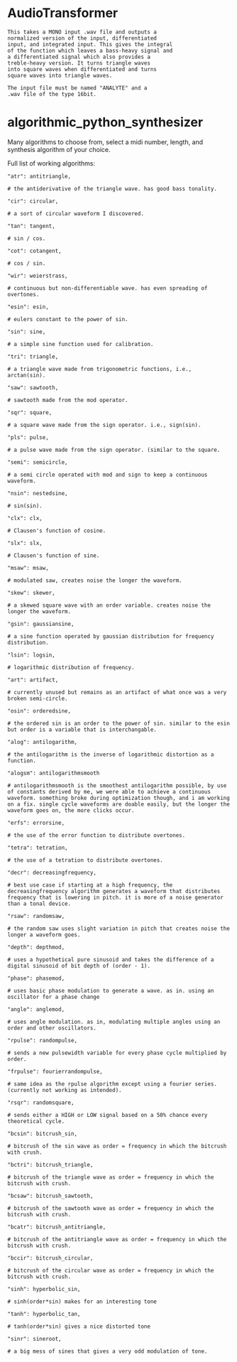 # AudioTransformer
    This takes a MONO input .wav file and outputs a 
    normalized version of the input, differentiated 
    input, and integrated input. This gives the integral 
    of the function which leaves a bass-heavy signal and 
    a differentiated signal which also provides a 
    treble-heavy version. It turns triangle waves 
    into square waves when differentiated and turns 
    square waves into triangle waves.

    The input file must be named "ANALYTE" and a 
    .wav file of the type 16bit.


# algorithmic_python_synthesizer
Many algorithms to choose from, select a midi number, length, and synthesis algorithm of your choice. 

Full list of working algorithms:

    "atr": antitriangle,
    
    # the antiderivative of the triangle wave. has good bass tonality.
    
    "cir": circular,
    
    # a sort of circular waveform I discovered.
    
    "tan": tangent,
    
    # sin / cos.
    
    "cot": cotangent,
    
    # cos / sin.
    
    "wir": weierstrass,
    
    # continuous but non-differentiable wave. has even spreading of overtones.
    
    "esin": esin,
    
    # eulers constant to the power of sin.
    
    "sin": sine,
    
    # a simple sine function used for calibration.
    
    "tri": triangle,
    
    # a triangle wave made from trigonometric functions, i.e., arctan(sin).
    
    "saw": sawtooth,
    
    # sawtooth made from the mod operator.
    
    "sqr": square,
    
    # a square wave made from the sign operator. i.e., sign(sin).
    
    "pls": pulse,
    
    # a pulse wave made from the sign operator. (similar to the square.
    
    "semi": semicircle,
    
    # a semi circle operated with mod and sign to keep a continuous waveform.
    
    "nsin": nestedsine,
    
    # sin(sin).
    
    "clx": clx,
    
    # Clausen's function of cosine.
    
    "slx": slx,
    
    # Clausen's function of sine.
    
    "msaw": msaw,
    
    # modulated saw, creates noise the longer the waveform.
    
    "skew": skewer,
    
    # a skewed square wave with an order variable. creates noise the longer the waveform.
    
    "gsin": gaussiansine,
    
    # a sine function operated by gaussian distribution for frequency distribution.
    
    "lsin": logsin,
    
    # logarithmic distribution of frequency.
    
    "art": artifact,
    
    # currently unused but remains as an artifact of what once was a very broken semi-circle.
    
    "osin": orderedsine,
    
    # the ordered sin is an order to the power of sin. similar to the esin but order is a variable that is interchangable.
    
    "alog": antilogarithm,
    
    # the antilogarithm is the inverse of logarithmic distortion as a function.
    
    "alogsm": antilogarithmsmooth
    
    # antilogarithmsmooth is the smoothest antilogarithm possible, by use of constants derived by me, we were able to achieve a continuous waveform. something broke during optimization though, and i am working on a fix. single cycle waveforms are doable easily, but the longer the waveform goes on, the more clicks occur. 
    
    "erfs": errorsine,
    
    # the use of the error function to distribute overtones.
    
    "tetra": tetration,
    
    # the use of a tetration to distribute overtones.
    
    "decr": decreasingfrequency,
    
    # best use case if starting at a high frequency, the decreasingfrequency algorithm generates a waveform that distributes frequency that is lowering in pitch. it is more of a noise generator than a tonal device.
    
    "rsaw": randomsaw,
    
    # the random saw uses slight variation in pitch that creates noise the longer a waveform goes.
    
    "depth": depthmod,
    
    # uses a hypothetical pure sinusoid and takes the difference of a digital sinusoid of bit depth of (order - 1).
    
    "phase": phasemod,
    
    # uses basic phase modulation to generate a wave. as in. using an oscillator for a phase change
    
    "angle": anglemod,
    
    # uses angle modulation. as in, modulating multiple angles using an order and other oscillators.
    
    "rpulse": randompulse,
    
    # sends a new pulsewidth variable for every phase cycle multiplied by order.

    "frpulse": fourierrandompulse,
    
    # same idea as the rpulse algorithm except using a fourier series. (currently not working as intended).
    
    "rsqr": randomsquare,
    
    # sends either a HIGH or LOW signal based on a 50% chance every theoretical cycle.
    
    "bcsin": bitcrush_sin,
    
    # bitcrush of the sin wave as order = frequency in which the bitcrush with crush.
    
    "bctri": bitcrush_triangle,
    
    # bitcrush of the triangle wave as order = frequency in which the bitcrush with crush.
    
    "bcsaw": bitcrush_sawtooth,
    
    # bitcrush of the sawtooth wave as order = frequency in which the bitcrush with crush.
    
    "bcatr": bitcrush_antitriangle,
    
    # bitcrush of the antitriangle wave as order = frequency in which the bitcrush with crush.
    
    "bccir": bitcrush_circular,
    
    # bitcrush of the circular wave as order = frequency in which the bitcrush with crush.
    
    "sinh": hyperbolic_sin,
    
    # sinh(order*sin) makes for an interesting tone
    
    "tanh": hyperbolic_tan,
    
    # tanh(order*sin) gives a nice distorted tone
    
    "sinr": sineroot,
    
    # a big mess of sines that gives a very odd modulation of tone.
